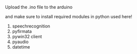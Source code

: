 Upload the .ino file to the arduino

and make sure to install required modules in python used here!

1. speechrecognition
2. pyfirmata
3. pywin32 client
4. pyaudio
5. datetime
